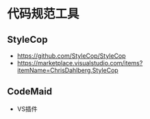 # 代码规范工具

## StyleCop

- https://github.com/StyleCop/StyleCop
- https://marketplace.visualstudio.com/items?itemName=ChrisDahlberg.StyleCop

## CodeMaid

- VS插件